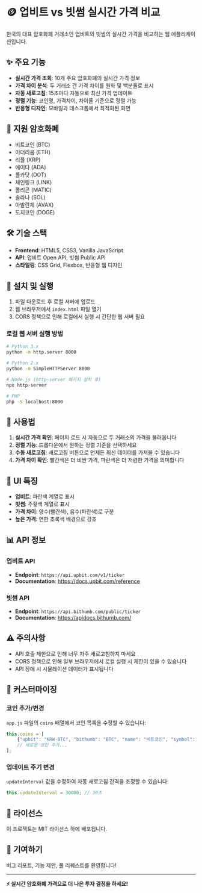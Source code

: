 # 🪙 업비트 vs 빗썸 실시간 가격 비교

한국의 대표 암호화폐 거래소인 업비트와 빗썸의 실시간 가격을 비교하는 웹 애플리케이션입니다.

## ✨ 주요 기능

- **실시간 가격 조회**: 10개 주요 암호화폐의 실시간 가격 정보
- **가격 차이 분석**: 두 거래소 간 가격 차이를 원화 및 백분율로 표시
- **자동 새로고침**: 15초마다 자동으로 최신 가격 업데이트
- **정렬 기능**: 코인명, 가격차이, 차이율 기준으로 정렬 가능
- **반응형 디자인**: 모바일과 데스크톱에서 최적화된 화면

## 🎯 지원 암호화폐

- 비트코인 (BTC)
- 이더리움 (ETH)
- 리플 (XRP)
- 에이다 (ADA)
- 폴카닷 (DOT)
- 체인링크 (LINK)
- 폴리곤 (MATIC)
- 솔라나 (SOL)
- 아발란체 (AVAX)
- 도지코인 (DOGE)

## 🛠 기술 스택

- **Frontend**: HTML5, CSS3, Vanilla JavaScript
- **API**: 업비트 Open API, 빗썸 Public API
- **스타일링**: CSS Grid, Flexbox, 반응형 웹 디자인

## 🚀 설치 및 실행

1. 파일 다운로드 후 로컬 서버에 업로드
2. 웹 브라우저에서 `index.html` 파일 열기
3. CORS 정책으로 인해 로컬에서 실행 시 간단한 웹 서버 필요

### 로컬 웹 서버 실행 방법

```bash
# Python 3.x
python -m http.server 8000

# Python 2.x
python -m SimpleHTTPServer 8000

# Node.js (http-server 패키지 설치 후)
npx http-server

# PHP
php -S localhost:8000
```

## 📱 사용법

1. **실시간 가격 확인**: 페이지 로드 시 자동으로 두 거래소의 가격을 불러옵니다
2. **정렬 기능**: 드롭다운에서 원하는 정렬 기준을 선택하세요
3. **수동 새로고침**: 새로고침 버튼으로 언제든 최신 데이터를 가져올 수 있습니다
4. **가격 차이 확인**: 빨간색은 더 비싼 가격, 파란색은 더 저렴한 가격을 의미합니다

## 🎨 UI 특징

- **업비트**: 파란색 계열로 표시
- **빗썸**: 주황색 계열로 표시
- **가격 차이**: 양수(빨간색), 음수(파란색)로 구분
- **높은 가격**: 연한 초록색 배경으로 강조

## 📊 API 정보

### 업비트 API
- **Endpoint**: `https://api.upbit.com/v1/ticker`
- **Documentation**: https://docs.upbit.com/reference

### 빗썸 API  
- **Endpoint**: `https://api.bithumb.com/public/ticker`
- **Documentation**: https://apidocs.bithumb.com/

## ⚠️ 주의사항

- API 호출 제한으로 인해 너무 자주 새로고침하지 마세요
- CORS 정책으로 인해 일부 브라우저에서 로컬 실행 시 제한이 있을 수 있습니다
- API 장애 시 시뮬레이션 데이터가 표시됩니다

## 🔧 커스터마이징

### 코인 추가/변경
`app.js` 파일의 `coins` 배열에서 코인 목록을 수정할 수 있습니다:

```javascript
this.coins = [
    {"upbit": "KRW-BTC", "bithumb": "BTC", "name": "비트코인", "symbol": "BTC"},
    // 새로운 코인 추가...
];
```

### 업데이트 주기 변경
`updateInterval` 값을 수정하여 자동 새로고침 간격을 조정할 수 있습니다:

```javascript
this.updateInterval = 30000; // 30초
```

## 📄 라이선스

이 프로젝트는 MIT 라이선스 하에 배포됩니다.

## 🤝 기여하기

버그 리포트, 기능 제안, 풀 리퀘스트를 환영합니다!

---

**⚡ 실시간 암호화폐 가격으로 더 나은 투자 결정을 하세요!**